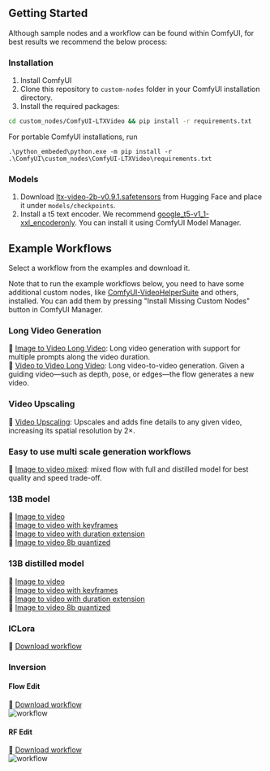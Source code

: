 ## Getting Started

Although sample nodes and a workflow can be found within ComfyUI, for best results we recommend the below process:

### Installation

1. Install ComfyUI
2. Clone this repository to `custom-nodes` folder in your ComfyUI installation directory.
3. Install the required packages:

```bash
cd custom_nodes/ComfyUI-LTXVideo && pip install -r requirements.txt
```

For portable ComfyUI installations, run

```
.\python_embeded\python.exe -m pip install -r .\ComfyUI\custom_nodes\ComfyUI-LTXVideo\requirements.txt
```

### Models

1. Download [ltx-video-2b-v0.9.1.safetensors](https://huggingface.co/Lightricks/LTX-Video/blob/main/ltx-video-2b-v0.9.1.safetensors) from Hugging Face and place it under `models/checkpoints`.
2. Install a t5 text encoder. We recommend [google_t5-v1_1-xxl_encoderonly](https://huggingface.co/mcmonkey/google_t5-v1_1-xxl_encoderonly/tree/main). You can install it using ComfyUI Model Manager.

## Example Workflows

Select a workflow from the examples and download it. 

Note that to run the example workflows below, you need to have some additional custom nodes, like [ComfyUI-VideoHelperSuite](https://github.com/kosinkadink/ComfyUI-VideoHelperSuite) and others, installed. You can add them by pressing "Install Missing Custom Nodes" button in ComfyUI Manager.

### Long Video Generation
🧩 [Image to Video Long Video](example_workflows/ltxv-13b-i2v-long-multi-prompt.json): Long video generation with support for multiple prompts along the video duration.<br>
🧩 [Video to Video Long Video](example_workflows/ltxv-13b-v2v-long-depth.json): Long video-to-video generation. Given a guiding video—such as depth, pose, or edges—the flow generates a new video.

### Video Upscaling
🧩 [Video Upscaling](example_workflows/ltxv-13b-upscale.json): Upscales and adds fine details to any given video, increasing its spatial resolution by 2×.

### Easy to use multi scale generation workflows

🧩 [Image to video mixed](example_workflows/ltxv13b-i2v-mixed-multiscale.json): mixed flow with full and distilled model for best quality and speed trade-off.<br>

### 13B model<br>
🧩 [Image to video](example_workflows/ltxv-13b-i2v-base.json)<br>
🧩 [Image to video with keyframes](example_workflows/ltxv-13b-i2v-keyframes.json)<br>
🧩 [Image to video with duration extension](example_workflows/ltxv-13b-i2v-extend.json)<br>
🧩 [Image to video 8b quantized](example_workflows/ltxv-13b-i2v-base-fp8.json)

### 13B distilled model<br>
🧩 [Image to video](example_workflows/13b-distilled/ltxv-13b-dist-i2v-base.json)<br>
🧩 [Image to video with keyframes](example_workflows/13b-distilled/ltxv-13b-dist-i2v-keyframes.json)<br>
🧩 [Image to video with duration extension](example_workflows/13b-distilled/ltxv-13b-dist-i2v-extend.json)<br>
🧩 [Image to video 8b quantized](example_workflows/13b-distilled/ltxv-13b-dist-i2v-base-fp8.json)

### ICLora
🧩 [Download workflow](example_workflows/ic_lora/ic-lora.json)

### Inversion

#### Flow Edit

🧩 [Download workflow](example_workflows/tricks/ltxvideo-flow-edit.json)<br>
![workflow](example_workflows/tricks/ltxvideo-flow-edit.png)

#### RF Edit

🧩 [Download workflow](example_workflows/tricks/ltxvideo-rf-edit.json)<br>
![workflow](example_workflows/tricks/ltxvideo-rf-edit.png)
